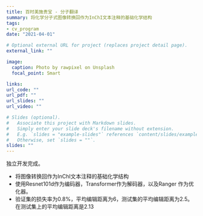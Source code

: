 ```yaml
---
title: 百时美施贵宝 - 分子翻译
summary: 将化学分子式图像转换回作为InChI文本注释的基础化学结构
tags:
- cv_program
date: "2021-04-01"

# Optional external URL for project (replaces project detail page).
external_link: ""

image:
  caption: Photo by rawpixel on Unsplash
  focal_point: Smart

links:
url_code: ""
url_pdf: ""
url_slides: ""
url_video: ""

# Slides (optional).
#   Associate this project with Markdown slides.
#   Simply enter your slide deck's filename without extension.
#   E.g. `slides = "example-slides"` references `content/slides/example-slides.md`.
#   Otherwise, set `slides = ""`.
slides: ""
---
```

独立开发完成。

- 将图像转换回作为InChI文本注释的基础化学结构
- 使用Resnet101d作为编码器，Transformer作为解码器，以及Ranger 作为优化器。
- 验证集的损失率为0.8%，平均编辑距离为6，测试集的平均编辑距离为2.5。
在测试集上的平均编辑距离是2.13
